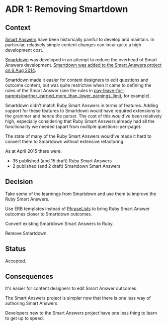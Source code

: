 # ADR 1: Removing Smartdown

## Context

[Smart Answers][smart-answers-github] have been historically painful to develop and maintain. In particular, relatively simple content changes can incur quite a high development cost.

[Smartdown][smartdown-github] was developed in an attempt to reduce the overhead of Smart Answers development. [Smartdown was added to the Smart Answers project on 6 Aug 2014][smartdown-in-smart-answers].

Smartdown made it easier for content designers to edit questions and outcome content, but was quite restrictive when it came to defining the rules of the Smart Answer (see the rules in [pay-leave-for-parents/partner_earned_more_than_lower_earnings_limit][spl-complicated-next-node-rules], for example).

Smartdown didn't match Ruby Smart Answers in terms of features. Adding support for these features to Smartdown would have required extensions to the grammar and hence the parser. The cost of this would've been relatively high, especially considering that Ruby Smart Answers already had all the functionality we needed (apart from multiple questions-per-page).

The state of many of the Ruby Smart Answers would've made it hard to convert them to Smartdown without extensive refactoring.



As at April 2015 there were:

* 35 published (and 15 draft) Ruby Smart Answers
* 2 published (and 2 draft) Smartdown Smart Answers

## Decision

Take some of the learnings from Smartdown and use them to improve the Ruby Smart Answers.

Use ERB templates instead of [PhraseLists][phraselist-commit] to bring Ruby Smart Answer outcomes closer to Smartdown outcomes.

Convert existing Smartdown Smart Answers to Ruby.

Remove Smartdown.

## Status

Accepted.

## Consequences

It's easier for content designers to edit Smart Answer outcomes.

The Smart Answers project is simpler now that there is one less way of authoring Smart Answers.

Developers new to the Smart Answers project have one less thing to learn to get up to speed.

[phraselist-commit]: https://github.com/alphagov/smart-answers/commit/9a5e7ee0927f9da2bec0658946e14691e7e2a5c0
[smartdown-github]: https://github.com/alphagov/smartdown
[smart-answers-github]: https://github.com/alphagov/smart-answers
[smartdown-in-smart-answers]: https://github.com/alphagov/smart-answers/commit/a042c1b748819266a1e59365b07738737872e392
[spl-complicated-next-node-rules]: https://github.com/alphagov/smart-answers/blob/cbc065f78abde540165df4e376025f56261b4723/lib/smartdown_flows/pay-leave-for-parents-old/questions/partner_earned_more_than_lower_earnings_limit.txt
